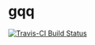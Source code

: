 # gqq

[![Travis-CI Build Status](https://travis-ci.org/aaronwolen/gqq.svg?branch=master)](https://travis-ci.org/aaronwolen/gqq)
